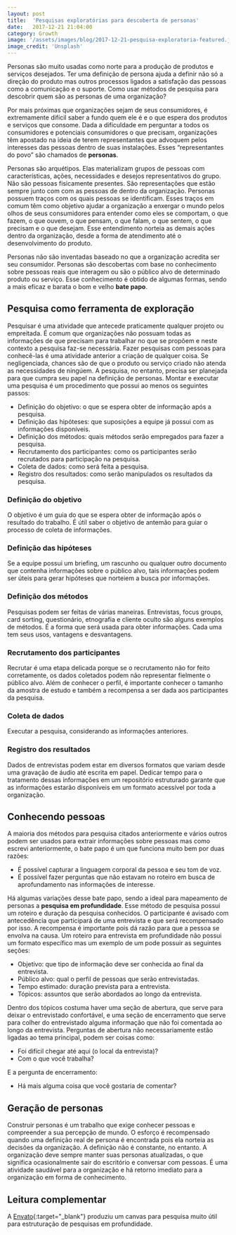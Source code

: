 ```yaml
---
layout: post
title:  'Pesquisas exploratórias para descoberta de personas'
date:   2017-12-21 21:04:00
category: Growth
image: '/assets/images/blog/2017-12-21-pesquisa-exploratoria-featured.jpg'
image_credit: 'Unsplash'
---
```


Personas são muito usadas como norte para a produção de produtos e serviços desejados. Ter uma definição de persona ajuda a definir não só a direção do produto mas outros processos ligados a satisfação das pessoas como a comunicação e o suporte. Como usar métodos de pesquisa para descobrir quem são as personas de uma organização?

<!--more-->

Por mais próximas que organizações sejam de seus consumidores, é extremamente difícil saber a fundo quem ele é e o que espera dos produtos e serviços que consome. Dada a dificuldade em perguntar a todos os consumidores e potenciais consumidores o que precisam, organizações têm apostado na ideia de terem representantes que advoquem pelos interesses das pessoas dentro de suas instalações. Esses “representantes do povo” são chamados de **personas**.

Personas são arquétipos. Elas materializam grupos de pessoas com características, ações, necessidades e desejos representativos do grupo. Não são pessoas fisicamente presentes. São representações que estão sempre junto com com as pessoas de dentro da organização. Personas possuem traços com os quais pessoas se identificam. Esses traços em comum têm como objetivo ajudar a organização a enxergar o mundo pelos olhos de seus consumidores para entender como eles se comportam, o que fazem, o que ouvem, o que pensam, o que falam, o que sentem, o que precisam e o que desejam. Esse entendimento norteia as demais ações dentro da organização, desde a forma de atendimento até o desenvolvimento do produto.

Personas não são inventadas baseado no que a organização acredita ser seu consumidor. Personas são descobertas com base no conhecimento sobre pessoas reais que interagem ou são o público alvo de determinado produto ou serviço. Esse conhecimento é obtido de algumas formas, sendo a mais eficaz e barata o bom e velho **bate papo**.

## Pesquisa como ferramenta de exploração

Pesquisar é uma atividade que antecede praticamente qualquer projeto ou empreitada. É comum que organizações não possuam todas as informações de que precisam para trabalhar no que se propõem e neste contexto a pesquisa faz-se necessária. Fazer pesquisas com pessoas para conhecê-las é uma atividade anterior a criação de qualquer coisa. Se negligenciada, chances são de que o produto ou serviço criado não atenda as necessidades de ningúem. A pesquisa, no entanto, precisa ser planejada para que cumpra seu papel na definição de personas. Montar e executar uma pesquisa é um procedimento que possui ao menos os seguintes passos:

- Definição do objetivo: o que se espera obter de informação após a pesquisa.
- Definição das hipóteses: que suposições a equipe já possui com as informações disponíveis.
- Definição dos métodos: quais métodos serão empregados para fazer a pesquisa.
- Recrutamento dos participantes: como os participantes serão recrutados para participação na pesquisa.
- Coleta de dados: como será feita a pesquisa.
- Registro dos resultados: como serão manipulados os resultados da pesquisa.

### Definição do objetivo

O objetivo é um guia do que se espera obter de informação após o resultado do trabalho. É útil saber o objetivo de antemão para guiar o processo de coleta de informações.

### Definição das hipóteses

Se a equipe possui um briefing, um rascunho ou qualquer outro documento que contenha informações sobre o público alvo, tais informações podem ser úteis para gerar hipóteses que norteiem a busca por informações.

### Definição dos métodos

Pesquisas podem ser feitas de várias maneiras. Entrevistas, focus groups, card sorting, questionário, etnografia e cliente oculto são alguns exemplos de métodos. É a forma que será usada para obter informações. Cada uma tem seus usos, vantagens e desvantagens.

### Recrutamento dos participantes

Recrutar é uma etapa delicada porque se o recrutamento não for feito corretamente, os dados coletados podem não representar fielmente o público alvo. Além de conhecer o perfil, é importante conhecer o tamanho da amostra de estudo e também a recompensa a ser dada aos participantes da pesquisa.

### Coleta de dados

Executar a pesquisa, considerando as informações anteriores.

### Registro dos resultados

Dados de entrevistas podem estar em diversos formatos que variam desde uma gravação de áudio até escrita em papel. Dedicar tempo para o tratamento dessas informações em um repositório estruturado garante que as informações estarão disponíveis em um formato acessível por toda a organização.

## Conhecendo pessoas

A maioria dos métodos para pesquisa citados anteriormente e vários outros podem ser usados para extrair informações sobre pessoas mas como escrevi anteriormente, o bate papo é um que funciona muito bem por duas razões:

- É possível capturar a linguagem corporal da pessoa e seu tom de voz.
- É possível fazer perguntas que não estavam no roteiro em busca de aprofundamento nas informações de interesse.

Há algumas variações desse bate papo, sendo a ideal para mapeamento de personas a **pesquisa em profundidade**. Esse método de pesquisa possui um roteiro e duração da pesquisa conhecidos. O participante é avisado com antecedência que participará de uma entrevista e que será recompensado por isso. A recompensa é importante pois dá razão para que a pessoa se envolva na causa. Um roteiro para entrevista em profundidade não possui um formato específico mas um exemplo de um pode possuir as seguintes seções:

- Objetivo: que tipo de informação deve ser conhecida ao final da entrevista.
- Público alvo: qual o perfil de pessoas que serão entrevistadas.
- Tempo estimado: duração prevista para a entrevista.
- Tópicos: assuntos que serão abordados ao longo da entrevista.

Dentro dos tópicos costuma haver uma seção de abertura, que serve para deixar o entrevistado confortável, e uma seção de encerramento que serve para colher do entrevistado alguma informação que não foi comentada ao longo da entrevista. Perguntas de abertura não necessariamente estão ligadas ao tema principal, podem ser coisas como:

- Foi difícil chegar até aqui (o local da entrevista)?
- Com o que você trabalha?

E a pergunta de encerramento:

- Há mais alguma coisa que você gostaria de comentar?

## Geração de personas

Construir personas é um trabalho que exige conhecer pessoas e compreender a sua percepção de mundo. O esforço é recompensado quando uma definição real de persona é encontrada pois ela norteia as decisões da organização. A definição não é constante, no entanto. A organização deve sempre manter suas personas atualizadas, o que significa ocasionalmente sair do escritório e conversar com pessoas. É uma atividade saudável para a organização e há retorno imediato para a organização em forma de conhecimento.

## Leitura complementar

A [Envato](http://www.christhelwell.com/live/wp-content/uploads/2015/11/LEAN_SURVEY_CANVAS.pdf){:target="\_blank"} produziu um canvas para pesquisa muito útil para estruturação de pesquisas em profundidade.
